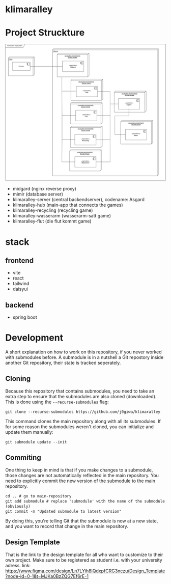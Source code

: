 # klimaralley

# Project Struckture
![deployment diagramm](https://github.com/j0giwa/klimaralley/blob/master/doc/deployment.drawio.png?raw=true)
- midgard (nginx reverse proxy)
- mimir (database server)
- klimaralley-server (central backendserver), codename: Asgard
- klimaralley-hub (main-app that connects the games)
- klimaralley-recycling (recycling game)
- klimaralley-wasserarm (wasserarm-satt game)
- klimaralley-flut (die flut kommt game)

# stack

## frontend
- vite
- react
- tailwind
- daisyui

## backend
- spring boot

# Development
A short explanation on how to work on this repository, if you never worked with submodules before.
A submodule is in a nutshell a Git repostory inside another Git repository, their state is tracked seperately.

## Cloning
Because this repository that contains submodules, you need to take an extra step to ensure that the submodules are also cloned (downloaded).
This is done using the `--recurse-submodules` flag:
```
git clone --recurse-submodules https://github.com/j0giwa/klimaralley
```
This command clones the main repository along with all its submodules.
If for some reason the submodules weren't cloned, you can initialize and update them manually:
```
git submodule update --init
```

## Commiting
One thing to keep in mind is that if you make changes to a submodule, those changes are not automatically reflected in the main repository.
You need to explicitly commit the new version of the submodule to the main repository.




```
cd .. # go to main-repository
git add submodule # replace 'submodule' with the name of the submodule (obviously)
git commit -m "Updated submodule to latest version"
```
By doing this, you're telling Git that the submodule is now at a new state, and you want to record that change in the main repository.

## Design Template
That is the link to the design template for all who want to customize to their own project. Make sure to be registered as student i.e. with your university adress.
link: https://www.figma.com/design/Ln7LYih8IQdxpfCRG3nczu/Design_Template?node-id=0-1&t=MJKa0BzZQG7Ef6rE-1
